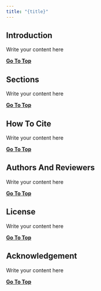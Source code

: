 ```yaml
---
title: "{title}"
---
```


## Introduction

Write your content here

**[Go To Top](#top)**

## Sections

Write your content here

**[Go To Top](#top)**

## How To Cite

Write your content here

**[Go To Top](#top)**

## Authors And Reviewers

Write your content here

**[Go To Top](#top)**

## License

Write your content here

**[Go To Top](#top)**

## Acknowledgement

Write your content here

**[Go To Top](#top)**
